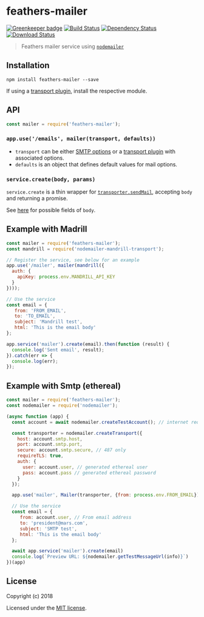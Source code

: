 # feathers-mailer

[![Greenkeeper badge](https://badges.greenkeeper.io/feathersjs-ecosystem/feathers-mailer.svg)](https://greenkeeper.io/)
[![Build Status](https://travis-ci.org/feathersjs-ecosystem/feathers-mailer.png?branch=master)](https://travis-ci.org/feathersjs-ecosystem/feathers-mailer)
[![Dependency Status](https://img.shields.io/david/feathersjs-ecosystem/feathers-mailer.svg?style=flat-square)](https://david-dm.org/feathersjs-ecosystem/feathers-mailer)
[![Download Status](https://img.shields.io/npm/dm/feathers-mailer.svg?style=flat-square)](https://www.npmjs.com/package/feathers-mailer)

> Feathers mailer service using [`nodemailer`](https://github.com/nodemailer/nodemailer)

## Installation

```shell
npm install feathers-mailer --save
```

If using a [transport plugin](https://nodemailer.com/transports/), install the respective module.


## API

```js
const mailer = require('feathers-mailer');
```

### `app.use('/emails', mailer(transport, defaults))`

- `transport` can be either [SMTP options](https://nodemailer.com/smtp/#general-options) or a [transport plugin](https://nodemailer.com/transports/) with associated options.
- `defaults` is an object that defines default values for mail options.

### `service.create(body, params)`

`service.create` is a thin wrapper for [`transporter.sendMail`](https://nodemailer.com/usage/#sending-mail), accepting `body` and returning a promise.

See [here](https://nodemailer.com/message/#commmon-fields) for possible fields of `body`.

## Example with Madrill

```js
const mailer = require('feathers-mailer');
const mandrill = require('nodemailer-mandrill-transport');

// Register the service, see below for an example
app.use('/mailer', mailer(mandrill({
  auth: {
    apiKey: process.env.MANDRILL_API_KEY
  }
})));

// Use the service
const email = {
   from: 'FROM_EMAIL',
   to: 'TO_EMAIL',
   subject: 'Mandrill test',
   html: 'This is the email body'
};

app.service('mailer').create(email).then(function (result) {
  console.log('Sent email', result);
}).catch(err => {
  console.log(err);
});
```

## Example with Smtp (ethereal)

```js
const mailer = require('feathers-mailer');
const nodemailer = require('nodemailer');

(async function (app) {
  const account = await nodemailer.createTestAccount(); // internet required

  const transporter = nodemailer.createTransport({
    host: account.smtp.host,
    port: account.smtp.port,
    secure: account.smtp.secure, // 487 only
    requireTLS: true,
    auth: {
      user: account.user, // generated ethereal user
      pass: account.pass // generated ethereal password
    }
  });

  app.use('mailer', Mailer(transporter, {from: process.env.FROM_EMAIL});

  // Use the service
  const email = {
     from: account.user, // From email address
     to: 'president@mars.com',
     subject: 'SMTP test',
     html: 'This is the email body'
  };

  await app.service('mailer').create(email)
  console.log(`Preview URL: ${nodemailer.getTestMessageUrl(info)}`)
})(app)
```

## License

Copyright (c) 2018

Licensed under the [MIT license](LICENSE).
